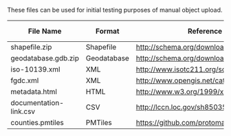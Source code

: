 These files can be used for initial testing purposes of manual object upload.

|File Name             |Format     |Reference URI                            |Reference Label|
|----------------------|-----------|-----------------------------------------|---------------|
|shapefile.zip         |Shapefile  |http://schema.org/downloadUrl            |Download       |
|geodatabase.gdb.zip   |Geodatabase|http://schema.org/downloadUrl            |Download       |
|iso-10139.xml         |XML        |http://www.isotc211.org/schemas/2005/gmd/|ISO 19139      |
|fgdc.xml              |XML        |http://www.opengis.net/cat/csw/csdgm     |FGDC           |
|metadata.html         |HTML       |http://www.w3.org/1999/xhtml             |HTML           |
|documentation-link.csv|CSV        |http://lccn.loc.gov/sh85035852           |Documentation  |
|counties.pmtiles|PMTiles        |https://github.com/protomaps/PMTiles           |PMTiles  |